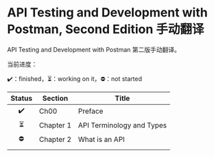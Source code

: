 # API Testing and Development with Postman, Second Edition 手动翻译

API Testing and Development with Postman 第二版手动翻译。

当前进度：

:heavy_check_mark:：finished，:hourglass_flowing_sand:：working on it，:no_entry:：not started

|          Status          | Section   | Title                     |
| :----------------------: | --------- | ------------------------- |
|    :heavy_check_mark:    | Ch00      | Preface                   |
| :hourglass_flowing_sand: | Chapter 1 | API Terminology and Types |
|        :no_entry:        | Chapter 2 | What is an API            |
|                          |           |                           |
